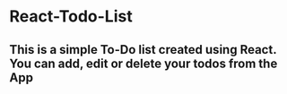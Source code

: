 # React-Todo-List

## This is a simple To-Do list created using React. You can add, edit or delete your todos from the App

